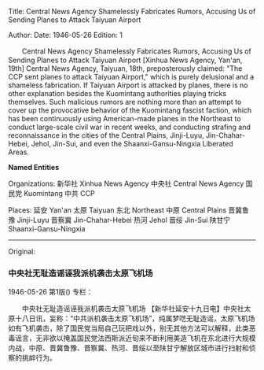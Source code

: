 Title: Central News Agency Shamelessly Fabricates Rumors, Accusing Us of Sending Planes to Attack Taiyuan Airport

Author: 
Date: 1946-05-26
Edition: 1

　　Central News Agency Shamelessly Fabricates Rumors, Accusing Us of Sending Planes to Attack Taiyuan Airport
    [Xinhua News Agency, Yan'an, 19th] Central News Agency, Taiyuan, 18th, preposterously claimed: "The CCP sent planes to attack Taiyuan Airport," which is purely delusional and a shameless fabrication. If Taiyuan Airport is attacked by planes, there is no other explanation besides the Kuomintang authorities playing tricks themselves. Such malicious rumors are nothing more than an attempt to cover up the provocative behavior of the Kuomintang fascist faction, which has been continuously using American-made planes in the Northeast to conduct large-scale civil war in recent weeks, and conducting strafing and reconnaissance in the cities of the Central Plains, Jinji-Luyu, Jin-Chahar-Hebei, Jehol, Jin-Sui, and even the Shaanxi-Gansu-Ningxia Liberated Areas.

 
**Named Entities**


Organizations:
新华社  Xinhua News Agency
中央社  Central News Agency
国民党  Kuomintang
中共  CCP

Places:
延安  Yan'an
太原  Taiyuan
东北  Northeast
中原  Central Plains
晋冀鲁豫  Jinji-Luyu
晋察冀  Jin-Chahar-Hebei
热河  Jehol
晋绥  Jin-Sui
陕甘宁  Shaanxi-Gansu-Ningxia



<hr /> 

Original: 


### 中央社无耻造谣诬我派机袭击太原飞机场

1946-05-26
第1版()
专栏：

　　中央社无耻造谣诬我派机袭击太原飞机场
    【新华社延安十九日电】中央社太原十八日讯，妄称：“中共派机袭击太原飞机场”，纯属梦呓无耻造谣，太原飞机场如有飞机袭击，除了国民党当局自己玩把戏以外，别无其他方法可以解释，此类恶毒谣言，无非欲以掩盖国民党法西斯派近旬来不断利用美造飞机在东北进行大规模内战，中原、晋冀鲁豫、晋察冀、热河、晋绥以至陕甘宁解放区城市进行扫射和侦察的挑衅行为。
